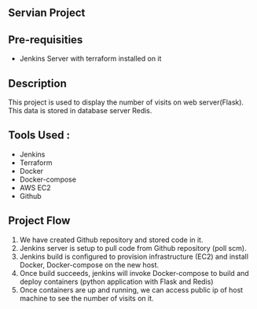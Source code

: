 ## Servian Project

## Pre-requisities
- Jenkins Server with terraform installed on it

## Description   
This project is used to display the number of visits on web server(Flask). This data is stored in database server Redis.

## Tools Used :
  - Jenkins
  - Terraform
  - Docker
  - Docker-compose
  - AWS EC2
  - Github
  
 ## Project Flow
 
 1. We have created Github repository and stored code in it.
 2. Jenkins server is setup to pull code from Github repository (poll scm).
 3. Jenkins build is configured to provision infrastructure (EC2) and install Docker, Docker-compose on the new host.
 4. Once build succeeds, jenkins will invoke Docker-compose to build and deploy containers (python application with Flask and Redis)
 5. Once containers are up and running, we can access public ip of host machine to see the number of visits on it.
 

